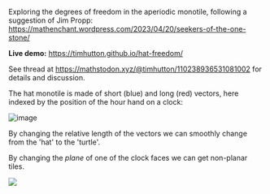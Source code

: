 Exploring the degrees of freedom in the aperiodic monotile, following a suggestion of Jim Propp:
https://mathenchant.wordpress.com/2023/04/20/seekers-of-the-one-stone/

**Live demo:** https://timhutton.github.io/hat-freedom/

See thread at https://mathstodon.xyz/@timhutton/110238936531081002 for details and discussion.

The hat monotile is made of short (blue) and long (red) vectors, here indexed by the position of the hour hand on a clock:

![image](https://user-images.githubusercontent.com/647092/233796018-e7fdfc0b-b58f-4463-9421-d62b26f8aebe.png)

By changing the relative length of the vectors we can smoothly change from the 'hat' to the 'turtle'.

By changing the _plane_ of one of the clock faces we can get non-planar tiles.

<a href="https://timhutton.github.io/hat-freedom/
"><img src="https://user-images.githubusercontent.com/647092/233796153-bee07ad2-13ab-4f09-80b4-267c85ff3d48.png"></a>
